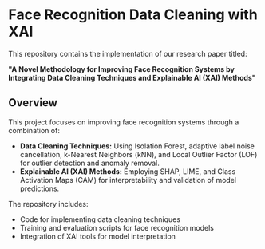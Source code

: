 # Face Recognition Data Cleaning with XAI

This repository contains the implementation of our research paper titled:

**"A Novel Methodology for Improving Face Recognition Systems by Integrating Data Cleaning Techniques and Explainable AI (XAI) Methods"**

## Overview

This project focuses on improving face recognition systems through a combination of:
- **Data Cleaning Techniques:** Using Isolation Forest, adaptive label noise cancellation, k-Nearest Neighbors (kNN), and Local Outlier Factor (LOF) for outlier detection and anomaly removal.
- **Explainable AI (XAI) Methods:** Employing SHAP, LIME, and Class Activation Maps (CAM) for interpretability and validation of model predictions.

The repository includes:
- Code for implementing data cleaning techniques
- Training and evaluation scripts for face recognition models
- Integration of XAI tools for model interpretation
